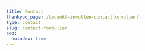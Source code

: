 ```yaml
---
title: Contact
thankyou_page: /bedankt-invullen-contactformulier/
type: contact
slug: contact-formulier
seo:
  noindex: true
---
```

